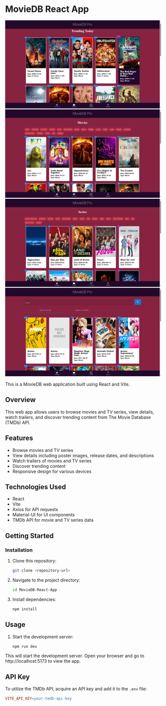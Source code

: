 # MovieDB React App

![Todo List App Screenshot](./src/assets/trending.png)
![Todo List App Screenshot](./src/assets/movies.png)
![Todo List App Screenshot](./src/assets/series.png)
![Todo List App Screenshot](./src/assets/search.png)

This is a MovieDB web application built using React and Vite.

## Overview

This web app allows users to browse movies and TV series, view details, watch trailers, and discover trending content from The Movie Database (TMDb) API.

## Features

- Browse movies and TV series
- View details including poster images, release dates, and descriptions
- Watch trailers of movies and TV series
- Discover trending content
- Responsive design for various devices

## Technologies Used

- React
- Vite
- Axios for API requests
- Material-UI for UI components
- TMDb API for movie and TV series data

## Getting Started

### Installation

1. Clone this repository:

   ```bash
   git clone <repository-url>

   ```

2. Navigate to the project directory:

   ```bash
   cd MovieDB-React-App
   ```

3. Install dependencies:

   ```bash
   npm install
   ```

## Usage

1. Start the development server:
   ```bash
   npm run dev
   ```

This will start the development server. Open your browser and go to http://localhost:5173 to view the app.

## API Key

To utilize the TMDb API, acquire an API key and add it to the `.env` file:

```makefile
VITE_API_KEY=your-tmdb-api-key

```
